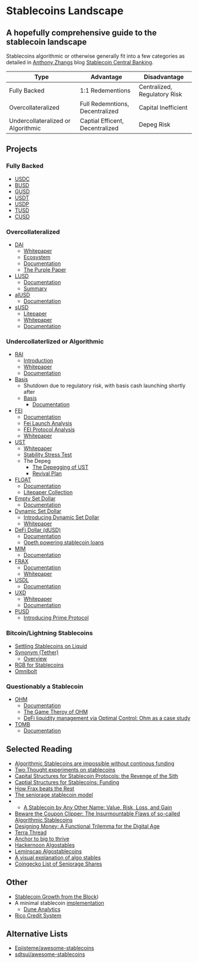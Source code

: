# Stablecoins Landscape

## A hopefully comprehensive guide to the stablecoin landscape

Stablecoins algorithmic or otherwise generally fit into a few categories as detailed in [Anthony Zhangs](https://twitter.com/AnthonyLeeZhang) blog [Stablecoin Central Banking](https://medium.com/@anthonyleezhang/stablecoin-central-banking-the-next-frontier-7ac8a1aa478d). 

|Type|Advantage|Disadvantage|
|---|---|---|
| Fully Backed | 1:1 Redementions | Centralized, Regulatory Risk |
| Overcollateralized | Full Redemntions, Decentralized | Capital Inefficient  |
| Undercollateralized or Algorithmic | Captial Efficent, Decentralized | Depeg Risk | 

## Projects
### Fully Backed
- [USDC](https://www.circle.com/en/usdc)
- [BUSD](https://www.binance.com/en/busd)
- [GUSD](https://www.gemini.com/dollar)
- [USDT](https://tether.to/en/)
- [USDP](https://paxos.com/usdp/)
- [TUSD](https://www.trueusd.com/)
- [CUSD](https://celo.org/)

### Overcollateralized
- [DAI](https://makerdao.com/en/)
	- [Whitepaper](https://makerdao.com/en/whitepaper/)
	- [Ecosystem](https://makerdao.com/en/ecosystem/)
	- [Documentation](https://docs.makerdao.com/)
	- [The Purple Paper](https://nikolai.fyi/purple/)
- [LUSD](https://www.liquity.org/)
	- [Documentation](https://docs.liquity.org/)
	- [Summary](https://github.com/liquity/dev#liquity-system-summary)
- [alUSD](https://alchemix.fi/)
	- [Documentation](https://alchemix-finance.gitbook.io/user-docs/)
- [sUSD](https://synthetix.io/)
	 - [Litepaper](https://docs.synthetix.io/litepaper/)
	 - [Whitepaper](https://whitepaper.io/document/503/synthetix-network-token-whitepaper)
	 - [Documentation](https://docs.synthetix.io/)

### Undercollaterlized or Algorithmic 
- [RAI](https://reflexer.finance/)
	- [Introduction](https://medium.com/reflexer-labs/stability-without-pegs-8c6a1cbc7fbd)
	- [Whitepaper](https://github.com/reflexer-labs/whitepapers/blob/master/English/rai-english.pdf)
	- [Documentation](https://docs.reflexer.finance/)
- [Basis](https://www.basis.io/)
	- Shutdown due to regulatory risk, with basis cash launching shortly after
	- [Basis](https://basis.cash/)
		- [Documentation](https://docs.basis.cash/)
- [FEI](https://fei.money/)
	- [Documentation](https://docs.tribedao.xyz/)
	- [Fei Launch Analysis](https://doseofdefi.substack.com/p/fei-launch-and-the-enduring-allure)
	- [FEI Protocol Analysis](https://bennettftomlin.com/2021/03/29/fei-protocol-analysis/)
	- [Whitepaper](https://fei.money/static/media/whitepaper.7d5e2986.pdf)
- [UST](https://www.terra.money/)
	- [Whitepaper](https://assets.website-files.com/611153e7af981472d8da199c/618b02d13e938ae1f8ad1e45_Terra_White_paper.pdf)
	- [Stability Stress Test](https://agora.terra.money/t/stability-stress-test/55)
	- The Depeg
		- [The Depegging of UST](https://jumpcrypto.com/the-depegging-of-ust/)
		- [Revival Plan](https://agora.terra.money/t/terra-ecosystem-revival-plan/8701)
- [FLOAT](https://floatprotocol.com/#/)
	- [Documentation](https://docs.floatprotocol.com/what-is-float-protocol/a-non-stable-stablecoin)
	- [Litepaper Collection](https://observablehq.com/collection/@floatcoder/float-protocol-litepaper)
- [Empty Set Dollar](https://emptyset.finance/)
	- [Documentation](https://docs.emptyset.finance/0)
- [Dynamic Set Dollar](https://dynamicsetdollar.medium.com)
	- [Introducing Dynamic Set Dollar](https://dynamicsetdollar.medium.com/introducing-dynamic-set-dollar-c35213651d59)
	- [Whitepaper](https://github.com/emptysetsquad/dollar/blob/master/d%C3%B8llar.pdf)
- [DeFi Dollar (dUSD)](https://dusd.finance/)
	- [Documentation](https://docs.dusd.finance/)
	- [Opeth powering stablecoin loans](https://medium.com/opyn/buidling-with-opyn-defidollars-opeth-powering-stablecoin-loans-fbb6c7b20af8)
- [MIM](https://abracadabra.money/)
	- [Documentation](https://docs.abracadabra.money/)
- [FRAX](https://frax.finance/)
	- [Documentation](https://docs.frax.finance/)
	- [Whitepaper](https://docs.frax.finance/overview)
- [USDL](https://www.lemma.finance/)
	- [Documentation](https://docs.lemma.finance/)
- [UXD](https://uxd.fi/)
	- [Whitepaper](https://uxd.fi/static/media/whitepaper.7be6354b.pdf)
	- [Documentation](https://docs.uxd.fi/uxdprotocol/)
- [PUSD](https://www.primeprotocol.xyz/)
	- [Introducing Prime Protocol](https://medium.com/@primeprotocol/introducing-prime-protocol-dd68948128d4)

### Bitcoin/Lightning Stablecoins
- [Settling Stablecoins on Liquid](https://blog.liquid.com/what-is-a-stablecoin-how-to-trade-stablecoins-on-liquid "https://blog.liquid.com/what-is-a-stablecoin-how-to-trade-stablecoins-on-liquid")
- [Synonym (Tether)](https://synonym.to/products)
	- [Overview](https://www.youtube.com/watch?v=Zfh-oOlt03I)
- [RGB for Stablecoins](https://www.youtube.com/watch?time_continue=1&v=dxD3gs2qI1A&feature=emb_title)
- [Omnibolt](https://omnilab.online/omnibolt/)

### Questionably a Stablecoin 
- [OHM](https://www.olympusdao.finance/)
	- [Documentation](https://docs.olympusdao.finance/main/basics/basics)
	- [The Game Theroy of OHM](https://olympusdao.medium.com/the-game-theory-of-olympus-e4c5f19a77df)
	- [DeFi liquidity management via Optimal Control: Ohm as a case study](https://people.eecs.berkeley.edu/~ksk/files/Ohm_Liquidity_Management.pdf)
- [TOMB](https://tomb.com/)
	- [Documentation](https://docs.tomb.finance/)

## Selected Reading
- [Algorithmic Stablecoins are impossible without continous funding](https://fragileequilibrium.substack.com/p/algorithmic-stablecoins-are-provably)
- [Two Thought experiments on stablecoins](https://vitalik.ca/general/2022/05/25/stable.html)
- [Capital Structures for Stablecoin Protocols: the Revenge of the Sith](https://dirtroads.substack.com/p/-37-capital-structures-for-stablecoin?s=w)
- [Captial Structures for Stablecoins: Funding](https://dirtroads.substack.com/p/-38-capital-structures-for-stablecoin?s=r)
- [How Frax beats the Rest](https://mirror.xyz/jackchong.eth/iB_teRKgBaKm4OTKFmjf8hFAM55C1_i0Z2kf-KkYz2I)
- [The seniorage stablecoin model](https://smithandcrown.com/research/the-cryptoeconomics-of-seigniorage-shares-stablecoins-basis-and-carbon/)
- - [A Stablecoin by Any Other Name: Value, Risk, Loss, and Gain](http://thinking.farm/essays/2021-01-14-stablecoin-by-any-other-name/)
- [Beware the Coupon Clipper: The Insurmountable Flaws of so-called Algorithmic Stablecoins](http://thinking.farm/essays/2021-01-17-beware-the-coupon-clipper/)
- [Designing Money: A Functional Trilemma for the Digital Age](http://thinking.farm/essays/2020-12-29-designing-money/)
- [Terra Thread](https://twitter.com/cryptoharry_/status/1502284520082804743?s=21) 
- [Anchor to big to thrive](https://dirtroads.substack.com/p/-34-anchor-protocol-too-big-to-thrive?r=k87cd&s=w&utm_campaign=post&utm_medium=web) 
- [Hackernoon Algostables](https://hackernoon.com/algorithmic-stablecoins-a-beginners-guide-pmh320t) 
- [Leminscap Algostablecoins](https://medium.com/lemniscap/algorithmic-stablecoins-ad178b7404dd) 
- [A visual explanation of algo stables](https://medium.com/dragonfly-research/a-visual-explanation-of-algorithmic-stablecoins-9a0c1f0f51a0)
- [Coingecko List of Seniorage Shares](https://www.coingecko.com/en/categories/seigniorage) 

## Other
- [Stablecoin Growth from the Block](https://www.theblockcrypto.com/data/decentralized-finance/stablecoins)) 
- A minimal stablecoin [implementation](https://twitter.com/usmfum/status/1447437647727763456?s=20&t=XSjpNHcv6AQmL0LPz_r4jw)
  - [Dune Analytics](https://dune.xyz/itzler/usm)
- [Rico Credit System](https://bank.dev)

## Alternative Lists 
- [Epiisteme/awesome-stablecoins](https://github.com/Epiisteme/awesome-stablecoins)
- [sdtsui/awesome-stablecoins](https://github.com/sdtsui/awesome-stablecoins)

